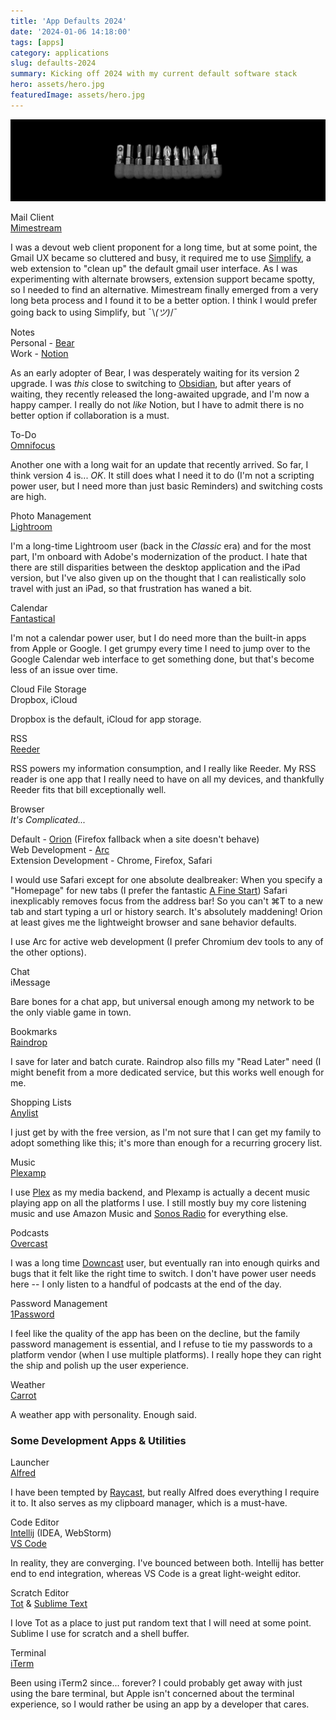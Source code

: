 ```yaml
---
title: 'App Defaults 2024'
date: '2024-01-06 14:18:00'
tags: [apps]
category: applications
slug: defaults-2024
summary: Kicking off 2024 with my current default software stack
hero: assets/hero.jpg
featuredImage: assets/hero.jpg
---
```


![](assets/hero.jpg "hidden")

<style>
	/* Let's use emoji as the bullets */
    ul li { list-style-type: none; }
    ul { padding-inline-start: 0px !important; }
</style>

<i class="fa-regular fa-envelope" style="color: #820333"></i> Mail Client  
[Mimestream](https://mimestream.com)

I was a devout web client proponent for a long time, but at some point, the Gmail UX became so cluttered and busy, it required me to use [Simplify](https://simpl.fyi), a web extension to "clean up" the default gmail user interface. As I was experimenting with alternate browsers, extension support became spotty, so I needed to find an alternative. Mimestream finally emerged from a very long beta process and I found it to be a better option. I think I would prefer going back to using Simplify, but ¯\\_(ツ)_/¯

<i class="fa-regular fa-note-sticky" style="color: #8EA8F4"></i> Notes  
Personal - [Bear](https://bear.app)  
Work - [Notion](https://notion.so)

As an early adopter of Bear, I was desperately waiting for its version 2 upgrade.  I was *this* close to switching to [Obsidian](https://obsidian.md), but after years of waiting, they recently released the long-awaited upgrade, and I'm now a happy camper.  I really do not *like* Notion, but I have to admit there is no better option if collaboration is a must.

 <i class="fa-regular fa-square-check" style="color: #ea33f7"></i>  To-Do  
[Omnifocus](https://www.omnigroup.com/omnifocus/)

Another one with a long wait for an update that recently arrived. So far, I think version 4 is... *OK*. It still does what I need it to do (I'm not a scripting power user, but I need more than just basic Reminders) and switching costs are high.

 <i class="fa-regular fa-images" style="color: #2a66d8"></i>  Photo Management  
[Lightroom](https://lightroom.adobe.com)

I'm a long-time Lightroom user (back in the *Classic* era) and for the most part, I'm onboard with Adobe's modernization of the product. I hate that there are still disparities between the desktop application and the iPad version, but I've also given up on the thought that I can realistically solo travel with just an iPad, so that frustration has waned a bit.

 <i class="fa-solid fa-calendar-day" style="color: #6bc953"></i>  Calendar  
[Fantastical](https://flexibits.com/fantastical)

I'm not a calendar power user, but I do need more than the built-in apps from Apple or Google. I get grumpy every time I need to jump over to the Google Calendar web interface to get something done, but that's become less of an issue over time.

 <i class="fa-solid fa-cloud-arrow-up" style="color: #5d8ff7"></i>  Cloud File Storage  
Dropbox, iCloud

Dropbox is the default, iCloud for app storage.

 <i class="fa-solid fa-rss" style="color: #605c57"></i>  RSS  
[Reeder](https://reederapp.com)

RSS powers my information consumption, and I really like Reeder.  My RSS reader is one app that I really need to have on all my devices, and thankfully Reeder fits that bill exceptionally well.

 <i class="fa-solid fa-globe" style="color: #433d83"></i>  Browser  
*It's Complicated...*  
  
Default - [Orion](https://kagi.com/orion/) (Firefox fallback when a site doesn't behave)  
Web Development - [Arc](https://arc.net)  
Extension Development - Chrome, Firefox, Safari

I would use Safari except for one absolute dealbreaker: When you specify a "Homepage" for new tabs (I prefer the fantastic [A Fine Start](https://afinestart.me/bookmarks/)) Safari inexplicably removes focus from the address bar!  So you can't ⌘T to a new tab and start typing a url or history search.  It's absolutely maddening!  Orion at least gives me the lightweight browser and sane behavior defaults.

I use Arc for active web development (I prefer Chromium dev tools to any of the other options).

 <i class="fa-regular fa-comments"></i>  Chat  
iMessage

Bare bones for a chat app, but universal enough among my network to be the only viable game in town.

 <i class="fa-regular fa-bookmark" style="color: #51b1dd"></i>  Bookmarks  
[Raindrop](https://raindrop.io)

I save for later and batch curate.  Raindrop also fills my "Read Later" need (I might benefit from a more dedicated service, but this works well enough for me.

 <i class="fa-solid fa-cart-shopping" style="color: #4ba0db"></i>  Shopping Lists  
[Anylist](https://www.anylist.com)

I just get by with the free version, as I'm not sure that I can get my family to adopt something like this; it's more than enough for a recurring grocery list.

 <i class="fa-solid fa-music" style="color: #dba33a"></i>  Music  
[Plexamp](https://www.plex.tv/plexamp/)

I use [Plex](https://www.plex.tv/) as my media backend, and Plexamp is actually a decent music playing app on all the platforms I use.  I still mostly buy my core listening music and use Amazon Music and [Sonos Radio](https://www.sonos.com/en-us/sonos-radio) for everything else.

 <i class="fa-solid fa-microphone-lines" style="color: #ec8535"></i>  Podcasts  
[Overcast](https://overcast.fm)

I was a long time [Downcast](https://www.downcastapp.com) user, but eventually ran into enough quirks and bugs that it felt like the right time to switch.  I don't have power user needs here -- I only listen to a handful of podcasts at the end of the day.

 <i class="fa-solid fa-key" style="color: #a7cafb"></i>  Password Management  
[1Password](https://1password.com)

I feel like the quality of the app has been on the decline, but the family password management is essential, and I refuse to tie my passwords to a platform vendor (when I use multiple platforms).  I really hope they can right the ship and polish up the user experience.

 <i class="fa-solid fa-cloud-sun-rain" style="color: #367bf6"></i>  Weather  
[Carrot](https://www.meetcarrot.com/weather/)

A weather app with personality.  Enough said.

### Some Development Apps & Utilities

 <i class="fa-regular fa-keyboard" style="color: #552382"></i>  Launcher  
[Alfred](https://www.alfredapp.com)

I have been tempted by [Raycast](https://www.raycast.com), but really Alfred does everything I require it to.  It also serves as my clipboard manager, which is a must-have.

 <i class="fa-regular fa-keyboard" style="color: #ea552e"></i>  Code Editor  
[Intellij](https://www.jetbrains.com/idea/) (IDEA, WebStorm)  
[VS Code](https://code.visualstudio.com)

In reality, they are converging.  I've bounced between both.  Intellij has better end to end integration, whereas VS Code is a great light-weight editor.

 <i class="fa-solid fa-code" style="color: #682d89"></i>  Scratch Editor  
[Tot](https://apps.apple.com/us/app/tot/id1491071483?mt=12) & [Sublime Text](https://www.sublimetext.com)

I love Tot as a place to just put random text that I will need at some point.  Sublime I use for scratch and a shell buffer.

 <i class="fa-solid fa-terminal" style="color: #6be44e"></i>  Terminal  
[iTerm](https://iterm2.com)

Been using iTerm2 since... forever? I could probably get away with just using the bare terminal, but Apple isn't concerned about the terminal experience, so I would rather be using an app by a developer that cares.